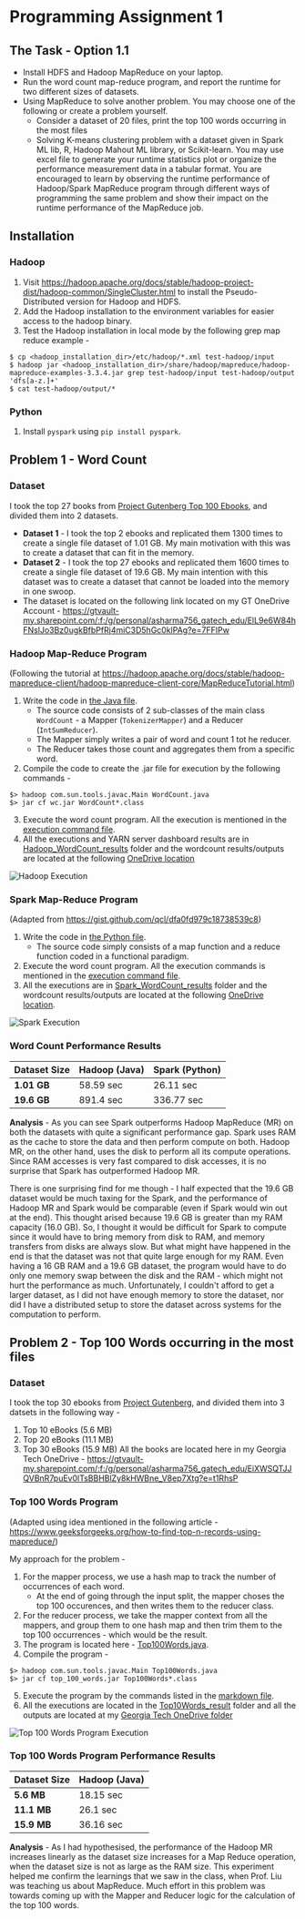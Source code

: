 # Programming Assignment 1
## The Task - Option 1.1
- Install HDFS and Hadoop MapReduce on your laptop. 
- Run the word count map-reduce program, and report the runtime for two different sizes of datasets. 
- Using MapReduce to solve another problem. You may choose one of the following or create a problem yourself. 
  - Consider a dataset of 20 files, print the top 100 words occurring in the most files
  - Solving K-means clustering problem with a dataset given in Spark ML lib, R, Hadoop Mahout ML library, or Scikit-learn. 
You may use excel file to generate your runtime statistics plot or organize the performance measurement data in a tabular format. You are encouraged to learn by observing the runtime performance of Hadoop/Spark MapReduce program through different ways of programming the same problem and show their impact on the runtime performance of the MapReduce job.

## Installation
### Hadoop
1. Visit https://hadoop.apache.org/docs/stable/hadoop-project-dist/hadoop-common/SingleCluster.html to install the Pseudo-Distributed version for Hadoop and HDFS.
2. Add the Hadoop installation to the environment variables for easier access to the hadoop binary.
3. Test the Hadoop installation in local mode by the following grep map reduce example -
```
$ cp <hadoop_installation_dir>/etc/hadoop/*.xml test-hadoop/input
$ hadoop jar <hadoop_installation_dir>/share/hadoop/mapreduce/hadoop-mapreduce-examples-3.3.4.jar grep test-hadoop/input test-hadoop/output 'dfs[a-z.]+'
$ cat test-hadoop/output/*
```
### Python
1. Install `pyspark` using `pip install pyspark`.

## Problem 1 - Word Count 

### Dataset
I took the top 27 books from [Project Gutenberg Top 100 Ebooks](https://www.gutenberg.org/browse/scores/top), and divided them into 2 datasets.
- **Dataset 1** - I took the top 2 ebooks and replicated them 1300 times to create a single file dataset of 1.01 GB. My main motivation with this was to create a dataset that can fit in the memory.
- **Dataset 2** - I took the top 27 ebooks and replicated them 1600 times to create a single file dataset of 19.6 GB. My main intention with this dataset was to create a dataset that cannot be loaded into the memory in one swoop.
- The dataset is located on the following link located on my GT OneDrive Account - https://gtvault-my.sharepoint.com/:f:/g/personal/asharma756_gatech_edu/ElL9e6W84hFNslJo3Bz0ugkBfbPfRj4miC3D5hGc0klPAg?e=7FFIPw

### Hadoop Map-Reduce Program
(Following the tutorial at https://hadoop.apache.org/docs/stable/hadoop-mapreduce-client/hadoop-mapreduce-client-core/MapReduceTutorial.html)

1. Write the code in [the Java file](WordCount_Hadoop/WordCount.java).
   - The source code consists of 2 sub-classes of the main class `WordCount` - a Mapper (`TokenizerMapper`) and a Reducer (`IntSumReducer`).
   - The Mapper simply writes a pair of word and count 1 tot he reducer.
   - The Reducer takes those count and aggregates them from a specific word.
2. Compile the code to create the .jar file for execution by the following commands -
```
$> hadoop com.sun.tools.javac.Main WordCount.java
$> jar cf wc.jar WordCount*.class
```
3. Execute the word count program. All the execution is mentioned in the [execution command file](Hadoop_WordCount_results/Hadoop_WC_execution_commands.md).
4. All the executions and YARN server dashboard results are in [Hadoop_WordCount_results](Hadoop_WordCount_results) folder and the wordcount results/outputs are located at the following [OneDrive location](https://gtvault-my.sharepoint.com/:f:/g/personal/asharma756_gatech_edu/Eq0KmSxhGxpJkOW_iOd8OgEBX7CWJJQo4Yd8YaRaZ7GnuA?e=3aqeRD)

![Hadoop Execution](screenshots/terminal_execution_hadoop.png)

### Spark Map-Reduce Program
(Adapted from https://gist.github.com/qcl/dfa0fd979c18738539c8)

1. Write the code in [the Python file](WordCount_Spark/wordCount.py).
   - The source code simply consists of a map function and a reduce function coded in a functional paradigm.
2. Execute the word count program. All the execution commands is mentioned in the [execution command file](Spark_WordCount_results/Spark_WC_execution_commands.md).
3. All the executions are in [Spark_WordCount_results](Spark_WordCount_results) folder and the wordcount results/outputs are located at the following [OneDrive location](https://gtvault-my.sharepoint.com/:f:/g/personal/asharma756_gatech_edu/EtOCJEjlxcRCnLJidnKafUkBB5iMEsnyJ_l3kF06ZySSxg?e=iobj40).

![Spark Execution](screenshots/terminal_execution_spark.png)

### Word Count Performance Results
| Dataset Size | Hadoop (Java) | Spark (Python) |
| --- | --- | --- |
| **1.01 GB** | 58.59 sec | 26.11 sec |
| **19.6 GB** | 891.4 sec | 336.77 sec |

**Analysis** - As you can see Spark outperforms Hadoop MapReduce (MR) on both the datasets with quite a significant performance gap. Spark uses RAM as the cache to store the data and then perform compute on both. Hadoop MR, on the other hand, uses the disk to perform all its compute operations. Since RAM accesses is very fast compared to disk accesses, it is no surprise that Spark has outperformed Hadoop MR.

There is one surprising find for me though - I half expected that the 19.6 GB dataset would be much taxing for the Spark, and the performance of Hadoop MR and Spark would be comparable (even if Spark would win out at the end). This thought arised because 19.6 GB is greater than my RAM capacity (16.0 GB). So, I thought it would be difficult for Spark to compute since it would have to bring memory from disk to RAM, and memory transfers from disks are always slow. But what might have happened in the end is that the dataset was not that quite large enough for my RAM. Even having a 16 GB RAM and a 19.6 GB dataset, the program would have to do only one memory swap between the disk and the RAM - which might not hurt the performance as much. Unfortunately, I couldn't afford to get a larger dataset, as I did not have enough memory to store the dataset, nor did I have a distributed setup to store the dataset across systems for the computation to perform. 

## Problem 2 - Top 100 Words occurring in the most files

### Dataset
I took the top 30 ebooks from [Project Gutenberg](https://www.gutenberg.org/browse/scores/top), and divided them into 3 datsets in the following way -
1. Top 10 eBooks (5.6 MB)
2. Top 20 eBooks (11.1 MB)
3. Top 30 eBooks (15.9 MB)
All the books are located here in my Georgia Tech OneDrive - https://gtvault-my.sharepoint.com/:f:/g/personal/asharma756_gatech_edu/EiXWSQTJJQVBnR7puEv0lTsBBHBlZy8kHWBne_V8ep7Xtg?e=t1RhsP

### Top 100 Words Program
(Adapted using idea mentioned in the following article - https://www.geeksforgeeks.org/how-to-find-top-n-records-using-mapreduce/)

My approach for the problem - 
1. For the mapper process, we use a hash map to track the number of occurrences of each word.
   - At the end of going through the input split, the mapper choses the top 100 occurences, and then writes them to the reducer class.
2. For the reducer process, we take the mapper context from all the mappers, and group them to one hash map and then trim them to the top 100 occurrences - which would be the result.
3. The program is located here - [Top100Words.java](Top100Words/Top100Words.java).
4. Compile the program -
```
$> hadoop com.sun.tools.javac.Main Top100Words.java
$> jar cf top_100_words.jar Top100Words*.class
```
5. Execute the program by the commands listed in the [markdown file](Top100Words_result/Top100Words_execution_commands.md).
6. All the executions are located in the [Top10Words_result](Top100Words_result) folder and all the outputs are located at my [Georgia Tech OneDrive folder](https://gtvault-my.sharepoint.com/:f:/g/personal/asharma756_gatech_edu/EiIsIIuO4wBBmVMkFe4lymoBtootssH6vhhd7AWwIBihdA?e=R5XhGV)

![Top 100 Words Program Execution](screenshots/terminal_execution_top_100_words.png)

### Top 100 Words Program Performance Results
| Dataset Size | Hadoop (Java) |
| --- | --- |
| **5.6 MB** | 18.15 sec |
| **11.1 MB** | 26.1 sec |
| **15.9 MB** | 36.16 sec |

**Analysis** - As I had hypothesised, the performance of the Hadoop MR increases linearly as the dataset size increases for a Map Reduce operation, when the dataset size is not as large as the RAM size. This experiment helped me confirm the learnings that we saw in the class, when Prof. Liu was teaching us about MapReduce. Much effort in this problem was towards coming up with the Mapper and Reducer logic for the calculation of the top 100 words.
